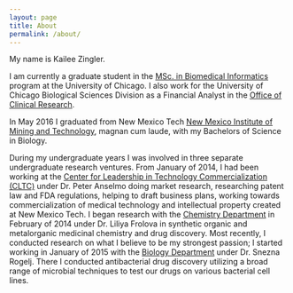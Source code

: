```yaml
---
layout: page
title: About
permalink: /about/
---
```

My name is Kailee Zingler.

I am currently a graduate student in the [MSc. in Biomedical Informatics](https://grahamschool.uchicago.edu/academic-programs/masters-degrees/biomedical-informatics) program at the University of Chicago.
I also work for the University of Chicago Biological Sciences Division as a Financial Analyst in the
[Office of Clinical Research](http://bsdocr.bsd.uchicago.edu).

In May 2016 I graduated from New Mexico Tech [New Mexico Institute of Mining and
Technology](https://en.wikipedia.org/wiki/New_Mexico_Institute_of_Mining_and_Technology), 
magnan cum laude, with my Bachelors of Science
in Biology.

During my undergraduate years I was involved in three separate undergraduate research ventures.  From
January of 2014, I had been working at the [Center for Leadership in Technology
Commercialization (CLTC)](http://management.nmt.edu/cltc/) under Dr. Peter
Anselmo doing market research, researching patent law and FDA regulations, helping to draft business plans,
working towards commercialization of medical technology and intellectual property created at New Mexico Tech.
I began research with the [Chemistry
Department](http://infohost.nmt.edu/~chem/) in February of 2014 under Dr. Liliya Frolova in
synthetic organic and metalorganic medicinal chemistry and drug discovery. Most
recently, I conducted research on what I believe to be my strongest passion; I started
working in January of 2015 with the [Biology
Department](http://infohost.nmt.edu/~biology/) under Dr. Snezna Rogelj. There
I conducted antibacterial drug discovery utilizing a broad range of microbial
techniques to test our drugs on various bacterial cell lines.

